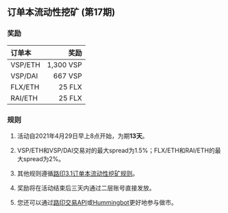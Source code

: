 ## 订单本流动性挖矿 (第17期)


### 奖励

| **订单本** | **奖励** |
| :--- | ---: |
| VSP/ETH | 1,300 VSP|
| VSP/DAI | 667 VSP|
| FLX/ETH | 25 FLX|
| RAI/ETH | 25 FLX|

### 规则

1) 活动自2021年4月29日早上8点开始，为期**13天**。

2) VSP/ETH和VSP/DAI交易对的最大spread为1.5%；FLX/ETH和RAI/ETH的最大spread为2%。

3) 其他规则遵循[路印3.1订单本流动性挖矿规则](https://loopring.org/#/post/market-making-competition-cn)。

4) 奖励将在活动结束后三天内通过二层账号直接发放。

5) 您还可以通过[路印交易API](https://docs3.loopring.io/zh-hans/)或[Hummingbot](https://docs.hummingbot.io/exchange-connectors/loopring/)更好地参与做市。



